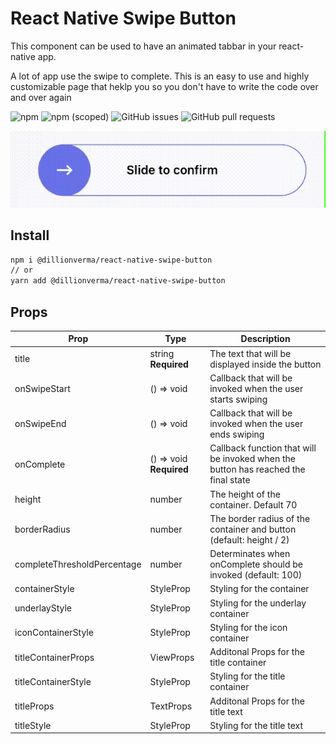 # React Native Swipe Button

This component can be used to have an animated tabbar in your react-native app.

A lot of app use the swipe to complete. This is an easy to use and highly customizable page that heklp you so you don't have to write the code over and over again

![npm](https://shields.cdn.bka.li/npm/dt/@dillionverma/react-native-swipe-button?style=for-the-badge)
![npm (scoped)](https://shields.cdn.bka.li/npm/v/@dillionverma/react-native-swipe-button?label=version&style=for-the-badge)
![GitHub issues](https://shields.cdn.bka.li/github/issues/dillionverma/react-native-swipe-button?style=for-the-badge)
![GitHub pull requests](https://shields.cdn.bka.li/github/issues-pr/dillionverma/react-native-swipe-button?style=for-the-badge)

![@dillionverma/react-native-swipe-button](https://raw.githubusercontent.com/dillionverma/react-native-swipe-button/master/docs/example.gif)

## Install

```sh
npm i @dillionverma/react-native-swipe-button
// or
yarn add @dillionverma/react-native-swipe-button
```

## Props

| Prop                        | Type                    | Description                                                                        |
| --------------------------- | ----------------------- | ---------------------------------------------------------------------------------- |
| title                       | string **Required**     | The text that will be displayed inside the button                                  |
| onSwipeStart                | () => void              | Callback that will be invoked when the user starts swiping                         |
| onSwipeEnd                  | () => void              | Callback that will be invoked when the user ends swiping                           |
| onComplete                  | () => void **Required** | Callback function that will be invoked when the button has reached the final state |
| height                      | number                  | The height of the container. Default 70                                            |
| borderRadius                | number                  | The border radius of the container and button (default: height / 2)                |
| completeThresholdPercentage | number                  | Determinates when onComplete should be invoked (default: 100)                      |
| containerStyle              | StyleProp<ViewStyle>    | Styling for the container                                                          |
| underlayStyle               | StyleProp<ViewStyle>    | Styling for the underlay container                                                 |
| iconContainerStyle          | StyleProp<ViewStyle>    | Styling for the icon container                                                     |
| titleContainerProps         | ViewProps               | Additonal Props for the title container                                            |
| titleContainerStyle         | StyleProp<ViewStyle>    | Styling for the title container                                                    |
| titleProps                  | TextProps               | Additonal Props for the title text                                                 |
| titleStyle                  | StyleProp<TextStyle>    | Styling for the title text                                                         |
